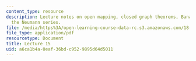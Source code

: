```yaml
---
content_type: resource
description: Lecture notes on open mapping, closed graph theorems, Banach space, and
  the Neumann series.
file: /media/https%3A/open-learning-course-data-rc.s3.amazonaws.com/18-102-introduction-to-functional-analysis-spring-2009/a6ca1b4a0eaf36bdc9529895d64d5011_MIT18_102s09_lec15.pdf
file_type: application/pdf
resourcetype: Document
title: Lecture 15
uid: a6ca1b4a-0eaf-36bd-c952-9895d64d5011
---
```


